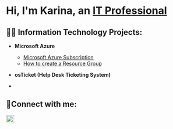 <h1>Hi, I'm Karina, an <a href="https://linkedin.com/in/karinayordi">IT Professional</a></h1>

<h2>👨‍💻 Information Technology Projects:</h2>

- <b>Microsoft Azure</b>
  - [Microsoft Azure Subscription](https://github.com/karinayordi/azure-subscription)
  - [How to create a Resource Group](https://github.com/karinayordi/ResourceG-VM)

- <b>osTicket (Help Desk Ticketing System)</b>
- 
<h2>🤳Connect with me:</h2>

[<img align="left" alt="Josh | LinkedIn" width="22px" src="https://cdn.jsdelivr.net/npm/simple-icons@v3/icons/linkedin.svg" />][linkedin]


[linkedin]: https://linkedin.com/in/Karinayordi
